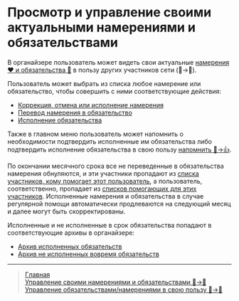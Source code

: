 # Просмотр и управление своими актуальными намерениями и обязательствами

В органайзере пользователь может видеть свои актуальные [намерения ❤️ и обязательства 🤝](../glossary/glossary.md) в пользу других участников сети (👤->👥).

Пользователь может выбрать из списка любое намерение или обязательство, чтобы совершить с ними соответствующие действия:
- [Коррекция, отмена или исполнение намерения](../actions/correction_my_intention.md)
- [Перевод намерения в обязательство](../actions/creation_of_obligation.md)
- [Исполнение обязательства](../actions/money_transfer.md)

Также в главном меню пользователь может напомнить о необходимости подтвердить исполненные им обязательства либо подтвердить исполнение обязательства в свою пользу  [напомнить 🤝->👍](../actions/confirmation_of_transfer.md).

По окончании месячного срока все не переведенные в обязательства намерения обнуляются, и эти участники пропадают из [списка участников, кому помогает этот пользователь](actions/list_my_people.md), а пользователь, соответственно, пропадает из [списков помогающих для этих участников](actions/list_other_people.md). Исполненные намерения и обязательства в случае регулярной помощи автоматически продлеваются на следующий месяц и далее могут быть скорректированы. 

Исполненные и не исполненные в срок обязательства попадают в соответствующие архивы в органайзере:
- [Архив исполненных обязательств](actions/archive_my.md)
- [Архив не исполненных вовремя обязательств](actions/archive.md)

---
> [Главная](../index.md)  
> [Управление своими намерениями и обязательствами 👤->👥](../actions/show_int_obl.md)  
> [Управление обязательствами/намерениями в свою пользу 👥->👤](../actions/show_int_obl_for_me.md)
